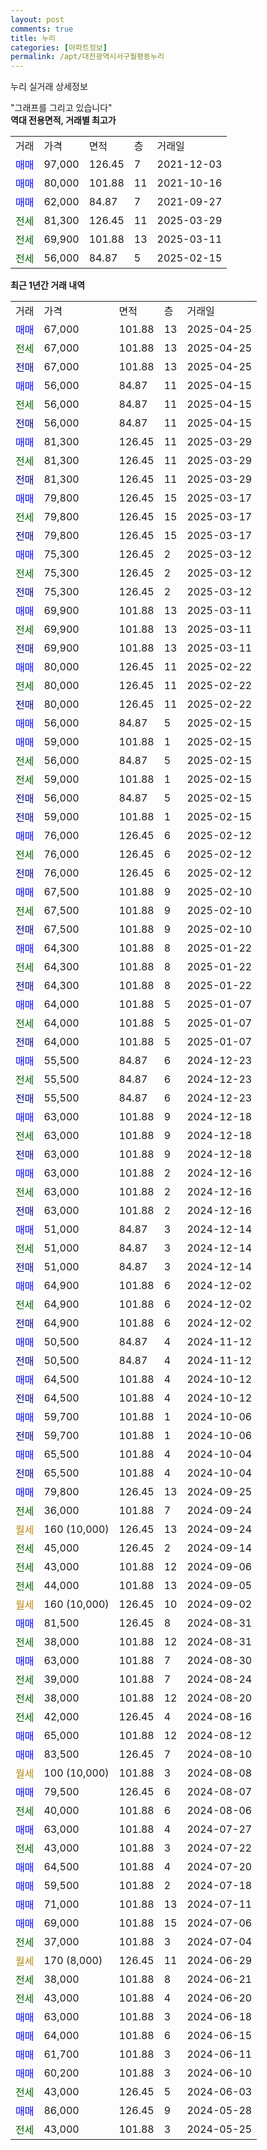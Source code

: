 ```yaml
---
layout: post
comments: true
title: 누리
categories: [아파트정보]
permalink: /apt/대전광역시서구월평동누리
---
```


누리 실거래 상세정보

<script type="text/javascript">
  google.charts.load('current', {'packages':['line', 'corechart']});
  google.charts.setOnLoadCallback(drawChart);

  function drawChart() {
    var data = new google.visualization.DataTable();
    data.addColumn('date', '거래일');
    data.addColumn('number', "매매");
    data.addColumn('number', "전세");
    data.addColumn('number', "전매");

    data.addRows([[new Date(Date.parse("2025-04-25")), 67000, null, null], [new Date(Date.parse("2025-04-25")), null, 67000, null], [new Date(Date.parse("2025-04-25")), null, null, 67000], [new Date(Date.parse("2025-04-15")), 56000, null, null], [new Date(Date.parse("2025-04-15")), null, 56000, null], [new Date(Date.parse("2025-04-15")), null, null, 56000], [new Date(Date.parse("2025-03-29")), 81300, null, null], [new Date(Date.parse("2025-03-29")), null, 81300, null], [new Date(Date.parse("2025-03-29")), null, null, 81300], [new Date(Date.parse("2025-03-17")), 79800, null, null], [new Date(Date.parse("2025-03-17")), null, 79800, null], [new Date(Date.parse("2025-03-17")), null, null, 79800], [new Date(Date.parse("2025-03-12")), 75300, null, null], [new Date(Date.parse("2025-03-12")), null, 75300, null], [new Date(Date.parse("2025-03-12")), null, null, 75300], [new Date(Date.parse("2025-03-11")), 69900, null, null], [new Date(Date.parse("2025-03-11")), null, 69900, null], [new Date(Date.parse("2025-03-11")), null, null, 69900], [new Date(Date.parse("2025-02-22")), 80000, null, null], [new Date(Date.parse("2025-02-22")), null, 80000, null], [new Date(Date.parse("2025-02-22")), null, null, 80000], [new Date(Date.parse("2025-02-15")), 56000, null, null], [new Date(Date.parse("2025-02-15")), 59000, null, null], [new Date(Date.parse("2025-02-15")), null, 56000, null], [new Date(Date.parse("2025-02-15")), null, 59000, null], [new Date(Date.parse("2025-02-15")), null, null, 56000], [new Date(Date.parse("2025-02-15")), null, null, 59000], [new Date(Date.parse("2025-02-12")), 76000, null, null], [new Date(Date.parse("2025-02-12")), null, 76000, null], [new Date(Date.parse("2025-02-12")), null, null, 76000], [new Date(Date.parse("2025-02-10")), 67500, null, null], [new Date(Date.parse("2025-02-10")), null, 67500, null], [new Date(Date.parse("2025-02-10")), null, null, 67500], [new Date(Date.parse("2025-01-22")), 64300, null, null], [new Date(Date.parse("2025-01-22")), null, 64300, null], [new Date(Date.parse("2025-01-22")), null, null, 64300], [new Date(Date.parse("2025-01-07")), 64000, null, null], [new Date(Date.parse("2025-01-07")), null, 64000, null], [new Date(Date.parse("2025-01-07")), null, null, 64000], [new Date(Date.parse("2024-12-23")), 55500, null, null], [new Date(Date.parse("2024-12-23")), null, 55500, null], [new Date(Date.parse("2024-12-23")), null, null, 55500], [new Date(Date.parse("2024-12-18")), 63000, null, null], [new Date(Date.parse("2024-12-18")), null, 63000, null], [new Date(Date.parse("2024-12-18")), null, null, 63000], [new Date(Date.parse("2024-12-16")), 63000, null, null], [new Date(Date.parse("2024-12-16")), null, 63000, null], [new Date(Date.parse("2024-12-16")), null, null, 63000], [new Date(Date.parse("2024-12-14")), 51000, null, null], [new Date(Date.parse("2024-12-14")), null, 51000, null], [new Date(Date.parse("2024-12-14")), null, null, 51000], [new Date(Date.parse("2024-12-02")), 64900, null, null], [new Date(Date.parse("2024-12-02")), null, 64900, null], [new Date(Date.parse("2024-12-02")), null, null, 64900], [new Date(Date.parse("2024-11-12")), 50500, null, null], [new Date(Date.parse("2024-11-12")), null, null, 50500], [new Date(Date.parse("2024-10-12")), 64500, null, null], [new Date(Date.parse("2024-10-12")), null, null, 64500], [new Date(Date.parse("2024-10-06")), 59700, null, null], [new Date(Date.parse("2024-10-06")), null, null, 59700], [new Date(Date.parse("2024-10-04")), 65500, null, null], [new Date(Date.parse("2024-10-04")), null, null, 65500], [new Date(Date.parse("2024-09-25")), 79800, null, null], [new Date(Date.parse("2024-09-24")), null, 36000, null], [new Date(Date.parse("2024-09-24")), null, null, null], [new Date(Date.parse("2024-09-14")), null, 45000, null], [new Date(Date.parse("2024-09-06")), null, 43000, null], [new Date(Date.parse("2024-09-05")), null, 44000, null], [new Date(Date.parse("2024-09-02")), null, null, null], [new Date(Date.parse("2024-08-31")), 81500, null, null], [new Date(Date.parse("2024-08-31")), null, 38000, null], [new Date(Date.parse("2024-08-30")), 63000, null, null], [new Date(Date.parse("2024-08-24")), null, 39000, null], [new Date(Date.parse("2024-08-20")), null, 38000, null], [new Date(Date.parse("2024-08-16")), null, 42000, null], [new Date(Date.parse("2024-08-12")), 65000, null, null], [new Date(Date.parse("2024-08-10")), 83500, null, null], [new Date(Date.parse("2024-08-08")), null, null, null], [new Date(Date.parse("2024-08-07")), 79500, null, null], [new Date(Date.parse("2024-08-06")), null, 40000, null], [new Date(Date.parse("2024-07-27")), 63000, null, null], [new Date(Date.parse("2024-07-22")), null, 43000, null], [new Date(Date.parse("2024-07-20")), 64500, null, null], [new Date(Date.parse("2024-07-18")), 59500, null, null], [new Date(Date.parse("2024-07-11")), 71000, null, null], [new Date(Date.parse("2024-07-06")), 69000, null, null], [new Date(Date.parse("2024-07-04")), null, 37000, null], [new Date(Date.parse("2024-06-29")), null, null, null], [new Date(Date.parse("2024-06-21")), null, 38000, null], [new Date(Date.parse("2024-06-20")), null, 43000, null], [new Date(Date.parse("2024-06-18")), 63000, null, null], [new Date(Date.parse("2024-06-15")), 64000, null, null], [new Date(Date.parse("2024-06-11")), 61700, null, null], [new Date(Date.parse("2024-06-10")), 60200, null, null], [new Date(Date.parse("2024-06-03")), null, 43000, null], [new Date(Date.parse("2024-05-28")), 86000, null, null], [new Date(Date.parse("2024-05-25")), null, 43000, null]]);

    var options = {
      hAxis: {
        format: 'yyyy/MM/dd'
      },    
      lineWidth: 0,
      pointsVisible: true,    
      title: '최근 1년간 유형별 실거래가 분포',
      legend: { position: 'bottom' }
    };

    var formatter = new google.visualization.NumberFormat({pattern:'###,###'} );
    formatter.format(data, 1);
    formatter.format(data, 2);
    
    setTimeout(function() {
        var chart = new google.visualization.LineChart(document.getElementById('columnchart_material'));
        chart.draw(data, (options));
        document.getElementById('loading').style.display = 'none';
    }, 200);
  }
</script>


<div id="loading" style="z-index:20; display: block; margin-left: 0px">"그래프를 그리고 있습니다"</div>
<div id="columnchart_material" style="width: 95%; margin-left: 0px; display: block"></div>
<!-- contents start -->
<b>역대 전용면적, 거래별 최고가</b>
<table class="sortable">
    <tr>
      <td>거래</td>
      <td>가격</td>
      <td>면적</td>
      <td>층</td>
      <td>거래일</td>
    </tr>
        <tr>
          <td><a style="color: blue">매매</a></td>
          <td>97,000</td>
          <td>126.45</td>
          <td>7</td>
          <td>2021-12-03</td>
        </tr>            <tr>
          <td><a style="color: blue">매매</a></td>
          <td>80,000</td>
          <td>101.88</td>
          <td>11</td>
          <td>2021-10-16</td>
        </tr>            <tr>
          <td><a style="color: blue">매매</a></td>
          <td>62,000</td>
          <td>84.87</td>
          <td>7</td>
          <td>2021-09-27</td>
        </tr>        
        <tr>
              <td><a style="color: darkgreen">전세</a></td>
              <td>81,300</td>
              <td>126.45</td>
              <td>11</td>
              <td>2025-03-29</td>
            </tr>            <tr>
              <td><a style="color: darkgreen">전세</a></td>
              <td>69,900</td>
              <td>101.88</td>
              <td>13</td>
              <td>2025-03-11</td>
            </tr>            <tr>
              <td><a style="color: darkgreen">전세</a></td>
              <td>56,000</td>
              <td>84.87</td>
              <td>5</td>
              <td>2025-02-15</td>
            </tr>        
    
</table>

<b>최근 1년간 거래 내역</b>

<table class="sortable">
    <tr>
      <td>거래</td>
      <td>가격</td>
      <td>면적</td>
      <td>층</td>
      <td>거래일</td>
    </tr>
    <tr>
      <td><a style="color: blue">매매</a></td>
      <td>67,000</td>
      <td>101.88</td>
      <td>13</td>
      <td>2025-04-25</td>
    </tr>          <tr>
      <td><a style="color: darkgreen">전세</a></td>
      <td>67,000</td>
      <td>101.88</td>
      <td>13</td>
      <td>2025-04-25</td>
    </tr>          <tr>
      <td><a style="color: darkblue">전매</a></td>
      <td>67,000</td>
      <td>101.88</td>
      <td>13</td>
      <td>2025-04-25</td>
    </tr>          <tr>
      <td><a style="color: blue">매매</a></td>
      <td>56,000</td>
      <td>84.87</td>
      <td>11</td>
      <td>2025-04-15</td>
    </tr>          <tr>
      <td><a style="color: darkgreen">전세</a></td>
      <td>56,000</td>
      <td>84.87</td>
      <td>11</td>
      <td>2025-04-15</td>
    </tr>          <tr>
      <td><a style="color: darkblue">전매</a></td>
      <td>56,000</td>
      <td>84.87</td>
      <td>11</td>
      <td>2025-04-15</td>
    </tr>          <tr>
      <td><a style="color: blue">매매</a></td>
      <td>81,300</td>
      <td>126.45</td>
      <td>11</td>
      <td>2025-03-29</td>
    </tr>          <tr>
      <td><a style="color: darkgreen">전세</a></td>
      <td>81,300</td>
      <td>126.45</td>
      <td>11</td>
      <td>2025-03-29</td>
    </tr>          <tr>
      <td><a style="color: darkblue">전매</a></td>
      <td>81,300</td>
      <td>126.45</td>
      <td>11</td>
      <td>2025-03-29</td>
    </tr>          <tr>
      <td><a style="color: blue">매매</a></td>
      <td>79,800</td>
      <td>126.45</td>
      <td>15</td>
      <td>2025-03-17</td>
    </tr>          <tr>
      <td><a style="color: darkgreen">전세</a></td>
      <td>79,800</td>
      <td>126.45</td>
      <td>15</td>
      <td>2025-03-17</td>
    </tr>          <tr>
      <td><a style="color: darkblue">전매</a></td>
      <td>79,800</td>
      <td>126.45</td>
      <td>15</td>
      <td>2025-03-17</td>
    </tr>          <tr>
      <td><a style="color: blue">매매</a></td>
      <td>75,300</td>
      <td>126.45</td>
      <td>2</td>
      <td>2025-03-12</td>
    </tr>          <tr>
      <td><a style="color: darkgreen">전세</a></td>
      <td>75,300</td>
      <td>126.45</td>
      <td>2</td>
      <td>2025-03-12</td>
    </tr>          <tr>
      <td><a style="color: darkblue">전매</a></td>
      <td>75,300</td>
      <td>126.45</td>
      <td>2</td>
      <td>2025-03-12</td>
    </tr>          <tr>
      <td><a style="color: blue">매매</a></td>
      <td>69,900</td>
      <td>101.88</td>
      <td>13</td>
      <td>2025-03-11</td>
    </tr>          <tr>
      <td><a style="color: darkgreen">전세</a></td>
      <td>69,900</td>
      <td>101.88</td>
      <td>13</td>
      <td>2025-03-11</td>
    </tr>          <tr>
      <td><a style="color: darkblue">전매</a></td>
      <td>69,900</td>
      <td>101.88</td>
      <td>13</td>
      <td>2025-03-11</td>
    </tr>          <tr>
      <td><a style="color: blue">매매</a></td>
      <td>80,000</td>
      <td>126.45</td>
      <td>11</td>
      <td>2025-02-22</td>
    </tr>          <tr>
      <td><a style="color: darkgreen">전세</a></td>
      <td>80,000</td>
      <td>126.45</td>
      <td>11</td>
      <td>2025-02-22</td>
    </tr>          <tr>
      <td><a style="color: darkblue">전매</a></td>
      <td>80,000</td>
      <td>126.45</td>
      <td>11</td>
      <td>2025-02-22</td>
    </tr>          <tr>
      <td><a style="color: blue">매매</a></td>
      <td>56,000</td>
      <td>84.87</td>
      <td>5</td>
      <td>2025-02-15</td>
    </tr>          <tr>
      <td><a style="color: blue">매매</a></td>
      <td>59,000</td>
      <td>101.88</td>
      <td>1</td>
      <td>2025-02-15</td>
    </tr>          <tr>
      <td><a style="color: darkgreen">전세</a></td>
      <td>56,000</td>
      <td>84.87</td>
      <td>5</td>
      <td>2025-02-15</td>
    </tr>          <tr>
      <td><a style="color: darkgreen">전세</a></td>
      <td>59,000</td>
      <td>101.88</td>
      <td>1</td>
      <td>2025-02-15</td>
    </tr>          <tr>
      <td><a style="color: darkblue">전매</a></td>
      <td>56,000</td>
      <td>84.87</td>
      <td>5</td>
      <td>2025-02-15</td>
    </tr>          <tr>
      <td><a style="color: darkblue">전매</a></td>
      <td>59,000</td>
      <td>101.88</td>
      <td>1</td>
      <td>2025-02-15</td>
    </tr>          <tr>
      <td><a style="color: blue">매매</a></td>
      <td>76,000</td>
      <td>126.45</td>
      <td>6</td>
      <td>2025-02-12</td>
    </tr>          <tr>
      <td><a style="color: darkgreen">전세</a></td>
      <td>76,000</td>
      <td>126.45</td>
      <td>6</td>
      <td>2025-02-12</td>
    </tr>          <tr>
      <td><a style="color: darkblue">전매</a></td>
      <td>76,000</td>
      <td>126.45</td>
      <td>6</td>
      <td>2025-02-12</td>
    </tr>          <tr>
      <td><a style="color: blue">매매</a></td>
      <td>67,500</td>
      <td>101.88</td>
      <td>9</td>
      <td>2025-02-10</td>
    </tr>          <tr>
      <td><a style="color: darkgreen">전세</a></td>
      <td>67,500</td>
      <td>101.88</td>
      <td>9</td>
      <td>2025-02-10</td>
    </tr>          <tr>
      <td><a style="color: darkblue">전매</a></td>
      <td>67,500</td>
      <td>101.88</td>
      <td>9</td>
      <td>2025-02-10</td>
    </tr>          <tr>
      <td><a style="color: blue">매매</a></td>
      <td>64,300</td>
      <td>101.88</td>
      <td>8</td>
      <td>2025-01-22</td>
    </tr>          <tr>
      <td><a style="color: darkgreen">전세</a></td>
      <td>64,300</td>
      <td>101.88</td>
      <td>8</td>
      <td>2025-01-22</td>
    </tr>          <tr>
      <td><a style="color: darkblue">전매</a></td>
      <td>64,300</td>
      <td>101.88</td>
      <td>8</td>
      <td>2025-01-22</td>
    </tr>          <tr>
      <td><a style="color: blue">매매</a></td>
      <td>64,000</td>
      <td>101.88</td>
      <td>5</td>
      <td>2025-01-07</td>
    </tr>          <tr>
      <td><a style="color: darkgreen">전세</a></td>
      <td>64,000</td>
      <td>101.88</td>
      <td>5</td>
      <td>2025-01-07</td>
    </tr>          <tr>
      <td><a style="color: darkblue">전매</a></td>
      <td>64,000</td>
      <td>101.88</td>
      <td>5</td>
      <td>2025-01-07</td>
    </tr>          <tr>
      <td><a style="color: blue">매매</a></td>
      <td>55,500</td>
      <td>84.87</td>
      <td>6</td>
      <td>2024-12-23</td>
    </tr>          <tr>
      <td><a style="color: darkgreen">전세</a></td>
      <td>55,500</td>
      <td>84.87</td>
      <td>6</td>
      <td>2024-12-23</td>
    </tr>          <tr>
      <td><a style="color: darkblue">전매</a></td>
      <td>55,500</td>
      <td>84.87</td>
      <td>6</td>
      <td>2024-12-23</td>
    </tr>          <tr>
      <td><a style="color: blue">매매</a></td>
      <td>63,000</td>
      <td>101.88</td>
      <td>9</td>
      <td>2024-12-18</td>
    </tr>          <tr>
      <td><a style="color: darkgreen">전세</a></td>
      <td>63,000</td>
      <td>101.88</td>
      <td>9</td>
      <td>2024-12-18</td>
    </tr>          <tr>
      <td><a style="color: darkblue">전매</a></td>
      <td>63,000</td>
      <td>101.88</td>
      <td>9</td>
      <td>2024-12-18</td>
    </tr>          <tr>
      <td><a style="color: blue">매매</a></td>
      <td>63,000</td>
      <td>101.88</td>
      <td>2</td>
      <td>2024-12-16</td>
    </tr>          <tr>
      <td><a style="color: darkgreen">전세</a></td>
      <td>63,000</td>
      <td>101.88</td>
      <td>2</td>
      <td>2024-12-16</td>
    </tr>          <tr>
      <td><a style="color: darkblue">전매</a></td>
      <td>63,000</td>
      <td>101.88</td>
      <td>2</td>
      <td>2024-12-16</td>
    </tr>          <tr>
      <td><a style="color: blue">매매</a></td>
      <td>51,000</td>
      <td>84.87</td>
      <td>3</td>
      <td>2024-12-14</td>
    </tr>          <tr>
      <td><a style="color: darkgreen">전세</a></td>
      <td>51,000</td>
      <td>84.87</td>
      <td>3</td>
      <td>2024-12-14</td>
    </tr>          <tr>
      <td><a style="color: darkblue">전매</a></td>
      <td>51,000</td>
      <td>84.87</td>
      <td>3</td>
      <td>2024-12-14</td>
    </tr>          <tr>
      <td><a style="color: blue">매매</a></td>
      <td>64,900</td>
      <td>101.88</td>
      <td>6</td>
      <td>2024-12-02</td>
    </tr>          <tr>
      <td><a style="color: darkgreen">전세</a></td>
      <td>64,900</td>
      <td>101.88</td>
      <td>6</td>
      <td>2024-12-02</td>
    </tr>          <tr>
      <td><a style="color: darkblue">전매</a></td>
      <td>64,900</td>
      <td>101.88</td>
      <td>6</td>
      <td>2024-12-02</td>
    </tr>          <tr>
      <td><a style="color: blue">매매</a></td>
      <td>50,500</td>
      <td>84.87</td>
      <td>4</td>
      <td>2024-11-12</td>
    </tr>          <tr>
      <td><a style="color: darkblue">전매</a></td>
      <td>50,500</td>
      <td>84.87</td>
      <td>4</td>
      <td>2024-11-12</td>
    </tr>          <tr>
      <td><a style="color: blue">매매</a></td>
      <td>64,500</td>
      <td>101.88</td>
      <td>4</td>
      <td>2024-10-12</td>
    </tr>          <tr>
      <td><a style="color: darkblue">전매</a></td>
      <td>64,500</td>
      <td>101.88</td>
      <td>4</td>
      <td>2024-10-12</td>
    </tr>          <tr>
      <td><a style="color: blue">매매</a></td>
      <td>59,700</td>
      <td>101.88</td>
      <td>1</td>
      <td>2024-10-06</td>
    </tr>          <tr>
      <td><a style="color: darkblue">전매</a></td>
      <td>59,700</td>
      <td>101.88</td>
      <td>1</td>
      <td>2024-10-06</td>
    </tr>          <tr>
      <td><a style="color: blue">매매</a></td>
      <td>65,500</td>
      <td>101.88</td>
      <td>4</td>
      <td>2024-10-04</td>
    </tr>          <tr>
      <td><a style="color: darkblue">전매</a></td>
      <td>65,500</td>
      <td>101.88</td>
      <td>4</td>
      <td>2024-10-04</td>
    </tr>          <tr>
      <td><a style="color: blue">매매</a></td>
      <td>79,800</td>
      <td>126.45</td>
      <td>13</td>
      <td>2024-09-25</td>
    </tr>          <tr>
      <td><a style="color: darkgreen">전세</a></td>
      <td>36,000</td>
      <td>101.88</td>
      <td>7</td>
      <td>2024-09-24</td>
    </tr>          <tr>
      <td><a style="color: darkgoldenrod">월세</a></td>
      <td>160 (10,000)</td>
      <td>126.45</td>
      <td>13</td>
      <td>2024-09-24</td>
    </tr>          <tr>
      <td><a style="color: darkgreen">전세</a></td>
      <td>45,000</td>
      <td>126.45</td>
      <td>2</td>
      <td>2024-09-14</td>
    </tr>          <tr>
      <td><a style="color: darkgreen">전세</a></td>
      <td>43,000</td>
      <td>101.88</td>
      <td>12</td>
      <td>2024-09-06</td>
    </tr>          <tr>
      <td><a style="color: darkgreen">전세</a></td>
      <td>44,000</td>
      <td>101.88</td>
      <td>13</td>
      <td>2024-09-05</td>
    </tr>          <tr>
      <td><a style="color: darkgoldenrod">월세</a></td>
      <td>160 (10,000)</td>
      <td>126.45</td>
      <td>10</td>
      <td>2024-09-02</td>
    </tr>          <tr>
      <td><a style="color: blue">매매</a></td>
      <td>81,500</td>
      <td>126.45</td>
      <td>8</td>
      <td>2024-08-31</td>
    </tr>          <tr>
      <td><a style="color: darkgreen">전세</a></td>
      <td>38,000</td>
      <td>101.88</td>
      <td>12</td>
      <td>2024-08-31</td>
    </tr>          <tr>
      <td><a style="color: blue">매매</a></td>
      <td>63,000</td>
      <td>101.88</td>
      <td>7</td>
      <td>2024-08-30</td>
    </tr>          <tr>
      <td><a style="color: darkgreen">전세</a></td>
      <td>39,000</td>
      <td>101.88</td>
      <td>7</td>
      <td>2024-08-24</td>
    </tr>          <tr>
      <td><a style="color: darkgreen">전세</a></td>
      <td>38,000</td>
      <td>101.88</td>
      <td>12</td>
      <td>2024-08-20</td>
    </tr>          <tr>
      <td><a style="color: darkgreen">전세</a></td>
      <td>42,000</td>
      <td>126.45</td>
      <td>4</td>
      <td>2024-08-16</td>
    </tr>          <tr>
      <td><a style="color: blue">매매</a></td>
      <td>65,000</td>
      <td>101.88</td>
      <td>12</td>
      <td>2024-08-12</td>
    </tr>          <tr>
      <td><a style="color: blue">매매</a></td>
      <td>83,500</td>
      <td>126.45</td>
      <td>7</td>
      <td>2024-08-10</td>
    </tr>          <tr>
      <td><a style="color: darkgoldenrod">월세</a></td>
      <td>100 (10,000)</td>
      <td>101.88</td>
      <td>3</td>
      <td>2024-08-08</td>
    </tr>          <tr>
      <td><a style="color: blue">매매</a></td>
      <td>79,500</td>
      <td>126.45</td>
      <td>6</td>
      <td>2024-08-07</td>
    </tr>          <tr>
      <td><a style="color: darkgreen">전세</a></td>
      <td>40,000</td>
      <td>101.88</td>
      <td>6</td>
      <td>2024-08-06</td>
    </tr>          <tr>
      <td><a style="color: blue">매매</a></td>
      <td>63,000</td>
      <td>101.88</td>
      <td>4</td>
      <td>2024-07-27</td>
    </tr>          <tr>
      <td><a style="color: darkgreen">전세</a></td>
      <td>43,000</td>
      <td>101.88</td>
      <td>3</td>
      <td>2024-07-22</td>
    </tr>          <tr>
      <td><a style="color: blue">매매</a></td>
      <td>64,500</td>
      <td>101.88</td>
      <td>4</td>
      <td>2024-07-20</td>
    </tr>          <tr>
      <td><a style="color: blue">매매</a></td>
      <td>59,500</td>
      <td>101.88</td>
      <td>2</td>
      <td>2024-07-18</td>
    </tr>          <tr>
      <td><a style="color: blue">매매</a></td>
      <td>71,000</td>
      <td>101.88</td>
      <td>13</td>
      <td>2024-07-11</td>
    </tr>          <tr>
      <td><a style="color: blue">매매</a></td>
      <td>69,000</td>
      <td>101.88</td>
      <td>15</td>
      <td>2024-07-06</td>
    </tr>          <tr>
      <td><a style="color: darkgreen">전세</a></td>
      <td>37,000</td>
      <td>101.88</td>
      <td>3</td>
      <td>2024-07-04</td>
    </tr>          <tr>
      <td><a style="color: darkgoldenrod">월세</a></td>
      <td>170 (8,000)</td>
      <td>126.45</td>
      <td>11</td>
      <td>2024-06-29</td>
    </tr>          <tr>
      <td><a style="color: darkgreen">전세</a></td>
      <td>38,000</td>
      <td>101.88</td>
      <td>8</td>
      <td>2024-06-21</td>
    </tr>          <tr>
      <td><a style="color: darkgreen">전세</a></td>
      <td>43,000</td>
      <td>101.88</td>
      <td>4</td>
      <td>2024-06-20</td>
    </tr>          <tr>
      <td><a style="color: blue">매매</a></td>
      <td>63,000</td>
      <td>101.88</td>
      <td>3</td>
      <td>2024-06-18</td>
    </tr>          <tr>
      <td><a style="color: blue">매매</a></td>
      <td>64,000</td>
      <td>101.88</td>
      <td>6</td>
      <td>2024-06-15</td>
    </tr>          <tr>
      <td><a style="color: blue">매매</a></td>
      <td>61,700</td>
      <td>101.88</td>
      <td>3</td>
      <td>2024-06-11</td>
    </tr>          <tr>
      <td><a style="color: blue">매매</a></td>
      <td>60,200</td>
      <td>101.88</td>
      <td>3</td>
      <td>2024-06-10</td>
    </tr>          <tr>
      <td><a style="color: darkgreen">전세</a></td>
      <td>43,000</td>
      <td>126.45</td>
      <td>5</td>
      <td>2024-06-03</td>
    </tr>          <tr>
      <td><a style="color: blue">매매</a></td>
      <td>86,000</td>
      <td>126.45</td>
      <td>9</td>
      <td>2024-05-28</td>
    </tr>          <tr>
      <td><a style="color: darkgreen">전세</a></td>
      <td>43,000</td>
      <td>101.88</td>
      <td>3</td>
      <td>2024-05-25</td>
    </tr>      </table>
<!-- contents end -->    

